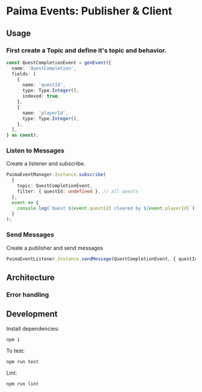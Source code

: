 # Paima Events: Publisher & Client

## Usage

### First create a Topic and define it's topic and behavior.

```typescript
const QuestCompletionEvent = genEvent({
  name: 'QuestCompletion',
  fields: [
    {
      name: 'questId',
      type: Type.Integer(),
      indexed: true,
    },
    {
      name: 'playerId',
      type: Type.Integer(),
    },
  ],
} as const);
```

### Listen to Messages

Create a listener and subscribe.

```typescript
PaimaEventManager.Instance.subscribe(
  {
    topic: QuestCompletionEvent,
    filter: { questId: undefined }, // all quests
  },
  event => {
    console.log(`Quest ${event.questId} cleared by ${event.playerId}`);
  }
);
```

### Send Messages

Create a publisher and send messages

```typescript
PaimaEventListener.Instance.sendMessage(QuestCompletionEvent, { questId: 5, playerId: 10 });
```

## Architecture

### Error handling

## Development

Install dependencies:

```
npm i
```

To test:

```
npm run test
```

Lint:

```
npm run lint
```
